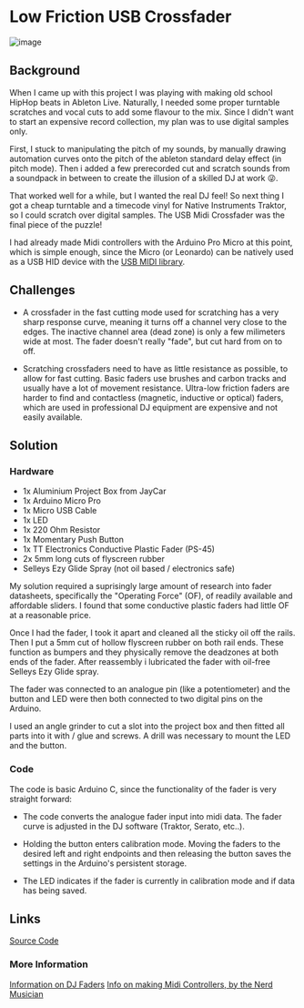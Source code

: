 # Low Friction USB Crossfader

![image](https://upload.wikimedia.org/wikipedia/commons/thumb/3/3f/Placeholder_view_vector.svg/200px-Placeholder_view_vector.svg.png)

## Background

When I came up with this project I was playing with making old school HipHop beats in Ableton Live. Naturally, I needed some proper turntable scratches and vocal cuts to add some flavour to the mix. Since I didn't want to start an expensive record collection, my plan was to use digital samples only.

First, I stuck to manipulating the pitch of my sounds, by manually drawing automation curves onto the pitch of the ableton standard delay effect (in pitch mode). Then i added a few prerecorded cut and scratch sounds from a soundpack in between to create the illusion of a skilled DJ at work 😜.

That worked well for a while, but I wanted the real DJ feel! So next thing I got a cheap turntable and a timecode vinyl for Native Instruments Traktor, so I could scratch over digital samples. The USB Midi Crossfader was the final piece of the puzzle!

I had already made Midi controllers with the Arduino Pro Micro at this point, which is simple enough, since the Micro (or Leonardo) can be natively used as a USB HID device with the [USB MIDI library](https://github.com/arduino-libraries/MIDIUSB).

## Challenges

- A crossfader in the fast cutting mode used for scratching has a very sharp response curve, meaning it turns off a channel very close to the edges. The inactive channel area (dead zone) is only a few milimeters wide at most. The fader doesn't really "fade", but cut hard from on to off.

- Scratching crossfaders need to have as little resistance as possible, to allow for fast cutting. Basic faders use brushes and carbon tracks and usually have a lot of movement resistance. Ultra-low friction faders are harder to find and contactless (magnetic, inductive or optical) faders, which are used in professional DJ equipment are expensive and not easily available.

## Solution

### Hardware

- 1x Aluminium Project Box from JayCar
- 1x Arduino Micro Pro
- 1x Micro USB Cable
- 1x LED
- 1x 220 Ohm Resistor
- 1x Momentary Push Button
- 1x TT Electronics Conductive Plastic Fader (PS-45)
- 2x 5mm long cuts of flyscreen rubber
- Selleys Ezy Glide Spray (not oil based / electronics safe)

My solution required a suprisingly large amount of research into fader datasheets, specifically the "Operating Force" (OF), of readily available and affordable sliders. I found that some conductive plastic faders had little OF at a reasonable price.

Once I had the fader, I took it apart and cleaned all the sticky oil off the rails.
Then I put a 5mm cut of hollow flyscreen rubber on both rail ends. These function as bumpers and they physically remove the deadzones at both ends of the fader. After reassembly i lubricated the fader with oil-free Selleys Ezy Glide spray.

The fader was connected to an analogue pin (like a potentiometer) and the button and LED were then both connected to two digital pins on the Arduino.

I used an angle grinder to cut a slot into the project box and then fitted all parts into it with / glue and screws. A drill was necessary to mount the LED and the button.

### Code

The code is basic Arduino C, since the functionality of the fader is very straight forward:

- The code converts the analogue fader input into midi data. The fader curve is adjusted in the DJ software (Traktor, Serato, etc..).

- Holding the button enters calibration mode. Moving the faders to the desired left and right endpoints and then releasing the button saves the settings in the Arduino's persistent storage.

- The LED indicates if the fader is currently in calibration mode and if data has being saved.

## Links

[Source Code](https://github.com/anzbert/XfaderV4)

### More Information

[Information on DJ Faders](http://rasteri.com/wiki/Faders)
[Info on making Midi Controllers, by the Nerd Musician](https://www.musiconerd.com/)
